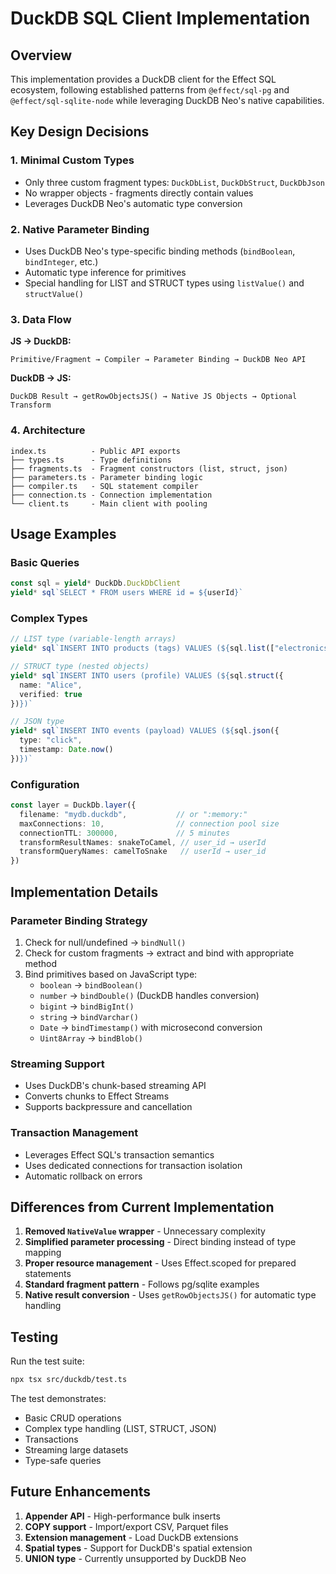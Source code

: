 # DuckDB SQL Client Implementation

## Overview

This implementation provides a DuckDB client for the Effect SQL ecosystem, following established patterns from `@effect/sql-pg` and `@effect/sql-sqlite-node` while leveraging DuckDB Neo's native capabilities.

## Key Design Decisions

### 1. Minimal Custom Types
- Only three custom fragment types: `DuckDbList`, `DuckDbStruct`, `DuckDbJson`
- No wrapper objects - fragments directly contain values
- Leverages DuckDB Neo's automatic type conversion

### 2. Native Parameter Binding
- Uses DuckDB Neo's type-specific binding methods (`bindBoolean`, `bindInteger`, etc.)
- Automatic type inference for primitives
- Special handling for LIST and STRUCT types using `listValue()` and `structValue()`

### 3. Data Flow

**JS → DuckDB:**
```
Primitive/Fragment → Compiler → Parameter Binding → DuckDB Neo API
```

**DuckDB → JS:**
```
DuckDB Result → getRowObjectsJS() → Native JS Objects → Optional Transform
```

### 4. Architecture

```
index.ts          - Public API exports
├── types.ts      - Type definitions
├── fragments.ts  - Fragment constructors (list, struct, json)
├── parameters.ts - Parameter binding logic
├── compiler.ts   - SQL statement compiler
├── connection.ts - Connection implementation
└── client.ts     - Main client with pooling
```

## Usage Examples

### Basic Queries
```ts
const sql = yield* DuckDb.DuckDbClient
yield* sql`SELECT * FROM users WHERE id = ${userId}`
```

### Complex Types
```ts
// LIST type (variable-length arrays)
yield* sql`INSERT INTO products (tags) VALUES (${sql.list(["electronics", "sale"])})`

// STRUCT type (nested objects)
yield* sql`INSERT INTO users (profile) VALUES (${sql.struct({ 
  name: "Alice", 
  verified: true 
})})`

// JSON type
yield* sql`INSERT INTO events (payload) VALUES (${sql.json({ 
  type: "click", 
  timestamp: Date.now() 
})})`
```

### Configuration
```ts
const layer = DuckDb.layer({
  filename: "mydb.duckdb",           // or ":memory:"
  maxConnections: 10,                // connection pool size
  connectionTTL: 300000,             // 5 minutes
  transformResultNames: snakeToCamel, // user_id → userId
  transformQueryNames: camelToSnake   // userId → user_id
})
```

## Implementation Details

### Parameter Binding Strategy
1. Check for null/undefined → `bindNull()`
2. Check for custom fragments → extract and bind with appropriate method
3. Bind primitives based on JavaScript type:
   - `boolean` → `bindBoolean()`
   - `number` → `bindDouble()` (DuckDB handles conversion)
   - `bigint` → `bindBigInt()`
   - `string` → `bindVarchar()`
   - `Date` → `bindTimestamp()` with microsecond conversion
   - `Uint8Array` → `bindBlob()`

### Streaming Support
- Uses DuckDB's chunk-based streaming API
- Converts chunks to Effect Streams
- Supports backpressure and cancellation

### Transaction Management
- Leverages Effect SQL's transaction semantics
- Uses dedicated connections for transaction isolation
- Automatic rollback on errors

## Differences from Current Implementation

1. **Removed `NativeValue` wrapper** - Unnecessary complexity
2. **Simplified parameter processing** - Direct binding instead of type mapping
3. **Proper resource management** - Uses Effect.scoped for prepared statements
4. **Standard fragment pattern** - Follows pg/sqlite examples
5. **Native result conversion** - Uses `getRowObjectsJS()` for automatic type handling

## Testing

Run the test suite:
```bash
npx tsx src/duckdb/test.ts
```

The test demonstrates:
- Basic CRUD operations
- Complex type handling (LIST, STRUCT, JSON)
- Transactions
- Streaming large datasets
- Type-safe queries

## Future Enhancements

1. **Appender API** - High-performance bulk inserts
2. **COPY support** - Import/export CSV, Parquet files
3. **Extension management** - Load DuckDB extensions
4. **Spatial types** - Support for DuckDB's spatial extension
5. **UNION type** - Currently unsupported by DuckDB Neo
